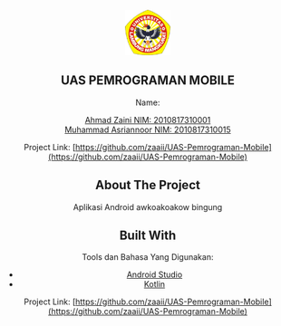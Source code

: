 <br />
<div align="center">
    <img src="Ulm.png" alt="Logo" width="80" height="80">
  </a>

## UAS PEMROGRAMAN MOBILE
Name: <p>[Ahmad Zaini NIM: 2010817310001](https://github.com/Asriann15/)<br>
  [Muhammad Asriannoor NIM: 2010817310015](https://github.com/zaaii/)

Project Link: [https://github.com/zaaii/UAS-Pemrograman-Mobile](https://github.com/zaaii/UAS-Pemrograman-Mobile)
    
## About The Project
Aplikasi Android awkoakoakow bingung


## Built With

Tools dan Bahasa Yang Digunakan:

* [Android Studio](https://developer.android.com/)
* [Kotlin](https://kotlinlang.org/)



Project Link: [https://github.com/zaaii/UAS-Pemrograman-Mobile](https://github.com/zaaii/UAS-Pemrograman-Mobile)
